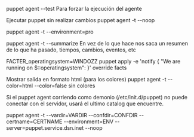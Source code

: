 puppet agent --test
Para forzar la ejecución del agente

Ejecutar puppet sin realizar cambios
puppet agent -t --noop


puppet agent -t --environment=pro


puppet agent -t --summarize
  En vez de lo que hace nos saca un resumen de lo que ha pasado, tiempos, cambios, eventos, etc

FACTER_operatingsystem=WINDOZZ puppet apply -e 'notify { "We are running on $::operatingsystem": }'
  override facts

Mostrar salida en formato html (para los colores)
puppet agent -t --color=html
--color=false  sin colores


Si el puppet agent corriendo como demonio (/etc/init.d/puppet) no puede conectar con el servidor, usará el ultimo catalog que encuentre.

puppet agent -t --vardir=VARDIR --confdir=CONFDIR --certname=CERTNAME --environment=ENV --server=puppet.service.dsn.inet --noop
